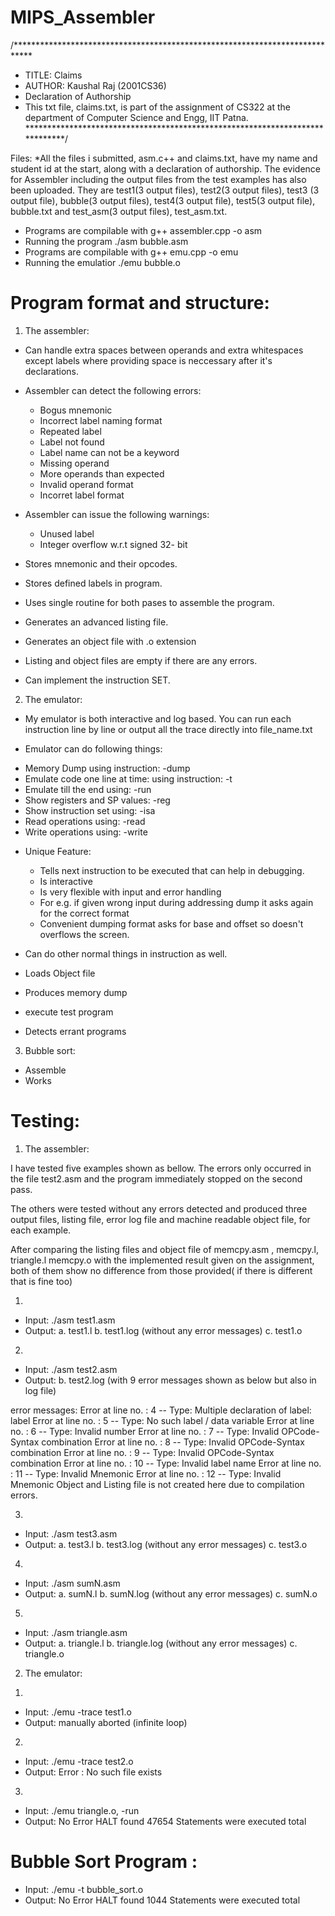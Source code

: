 # MIPS_Assembler

/****************************************************************************
- TITLE: Claims																	
- AUTHOR: Kaushal Raj (2001CS36)
- Declaration of Authorship
- This txt file, claims.txt, is part of the assignment of CS322 at the  department of Computer Science and Engg, IIT Patna. 
*****************************************************************************/

Files:
*All the files i submitted, asm.c++ and claims.txt, have my name and student id at the start, along with a declaration of authorship.
The evidence for Assembler including the output files from the test examples has also been uploaded. They are test1(3 output files), test2(3 output files), test3 (3 output file), bubble(3 output files), test4(3 output file), test5(3 output file), bubble.txt and test_asm(3 output files), test_asm.txt. 

* Programs are compilable with g++ assembler.cpp -o asm
* Running the program ./asm bubble.asm
* Programs are compilable with g++ emu.cpp -o emu
* Running the emulatior ./emu bubble.o


# Program format and structure:
1. The assembler:

*	Can handle extra spaces between operands and extra whitespaces except labels where providing space is neccessary after it's declarations. 

*	Assembler can detect the following errors:
	- Bogus mnemonic
	- Incorrect label naming format
	- Repeated label
	- Label not found
	- Label name can not be a keyword
	- Missing operand
	- More operands than expected
	- Invalid operand format
	- Incorret label format 

*	Assembler can issue the following warnings:
	- Unused label
	- Integer overflow w.r.t signed 32- bit

*	Stores mnemonic and their opcodes.
*	Stores defined labels in program.
*	Uses single routine for both pases to assemble the program.
*	Generates an advanced listing file.
*	Generates an object file with .o extension
*	Listing and object files are empty if there are any errors.
*	Can implement the instruction SET.

2. The emulator: 

*	My emulator is both interactive and log based. You can run each instruction line by line or output all the trace directly into file_name.txt

*	Emulator can do following things:
  - Memory Dump using instruction: -dump
  - Emulate code one line at time: using instruction: -t
  - Emulate till the end using: -run
  - Show registers and SP values: -reg
  - Show instruction set using: -isa
  - Read operations using: -read
  - Write operations using: -write

*	Unique Feature:
	- Tells next instruction to be executed that can help in debugging.
	- Is interactive
	- Is very flexible with input and error handling
	- For e.g. if given wrong input during addressing dump it asks again for the correct format
	- Convenient dumping format asks for base and offset so doesn't overflows the screen.

*	Can do other normal things in instruction as well.	
*	Loads Object file
*	Produces memory dump
*	execute test program
*	Detects errant programs


3. Bubble sort: 

*	Assemble
*	Works

# Testing:
1. The assembler:

I have tested five examples shown as bellow. The errors only occurred in the file test2.asm and 
the program immediately stopped on the second pass. 

The others were tested without any errors detected and produced three output files, listing file, 
error log file and machine readable object file, for each example. 

After comparing the listing files and object file of memcpy.asm , memcpy.l, triangle.l memcpy.o 
with the implemented result given on the assignment, both of them show no difference 
from those provided( if there is different  that is fine too) 

1)
- Input: ./asm test1.asm
- Output: 
a. test1.l 
b. test1.log (without any error messages)
c. test1.o

2)
- Input: ./asm test2.asm
- Output: 
b. test2.log (with 9 error messages shown as below but also in log file)

error messages:
Error at line no. : 4 -- Type: Multiple declaration of label: label
Error at line no. : 5 -- Type: No such label / data variable
Error at line no. : 6 -- Type: Invalid number
Error at line no. : 7 -- Type: Invalid OPCode-Syntax combination
Error at line no. : 8 -- Type: Invalid OPCode-Syntax combination
Error at line no. : 9 -- Type: Invalid OPCode-Syntax combination
Error at line no. : 10 -- Type: Invalid label name
Error at line no. : 11 -- Type: Invalid Mnemonic
Error at line no. : 12 -- Type: Invalid Mnemonic
Object and Listing file is not created here due to compilation errors.

3)
- Input: ./asm test3.asm
- Output: 
a. test3.l 
b. test3.log (without any error messages)
c. test3.o


4)
- Input: ./asm sumN.asm
- Output: 
a. sumN.l 
b. sumN.log (without any error messages)
c. sumN.o

5)
- Input: ./asm triangle.asm
- Output: 
a. triangle.l 
b. triangle.log (without any error messages)
c. triangle.o

2. The emulator:
 
1)
- Input: ./emu -trace test1.o 
- Output: 
manually aborted (infinite loop)

2)
- Input: ./emu -trace test2.o
- Output: 
Error : No such file exists

3)
- Input: ./emu triangle.o, -run
- Output:
No Error
HALT found
47654 Statements were executed total

# Bubble Sort Program :
- Input: ./emu -t bubble_sort.o
- Output:
No Error
HALT found
1044 Statements were executed total
